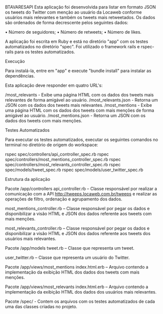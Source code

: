 BTAVARESAPI
Esta aplicação foi desenvolvida para listar em formato JSON os tweets do Twitter com menção ao usuário da Locaweb conforme usuários mais relevantes e também os tweets mais retweetados. Os dados são ordenados de forma decrescente pelos seguintes dados:

•	Número de seguidores;
•	Número de retweets;
•	Número de likes.

A aplicação foi escrita em Ruby e está no diretório "app" com os testes automatizados no diretório "spec". Foi utilizado o framework rails e rspec-rails para os testes automatizados.

Execução

Para instalá-la, entre em "app" e execute "bundle install" para instalar as dependências.

Esta aplicação deve responder em quatro URL's:

/most_relevants - Exibe uma página HTML com os dados dos tweets mais relevantes de forma amigável ao usuário.
/most_relevants.json - Retorna um JSON com os dados dos tweets mais relevantes.
/most_mentions - Exibe uma página HTML com os dados dos tweets com mais menções de forma amigável ao usuário.
/most_mentions.json - Retorna um JSON com os dados dos tweets com mais menções.

Testes Automatizados

Para executar os testes automatizados, executar os seguintes comandos no terminal no diretório de origem do workspace:

rspec spec/controllers/api_controller_spec.rb
rspec spec/controllers/most_mentions_controller_spec.rb
rspec spec/controllers/most_relevants_controller_spec.rb
rspec spec/models/tweet_spec.rb
rspec spec/models/user_twitter_spec.rb

Estrutura da aplicação

Pacote /app/controllers
api_controller.rb – Classe responsável por realizar a comunicação com a API http://tweeps.locaweb.com.br/tweeps e realizar as operações de filtro, ordenação e agrupamento dos dados.

most_mentions_controller.rb – Classe responsável por pegar os dados e disponibilizar a visão HTML e JSON dos dados referente aos tweets com mais menções.

most_relevants_controller.rb – Classe responsável por pegar os dados e disponibilizar a visão HTML e JSON dos dados referente aos tweets dos usuários mais relevantes.

Pacote /app/models
tweet.rb – Classe que representa um tweet.

user_twitter.rb – Classe que representa um usuário do Twitter.

Pacote /app/views/most_mentions
index.html.erb – Arquivo contendo a implementação da exibição HTML dos dados dos tweets com mais menções.

Pacote /app/views/most_relevants
index.html.erb – Arquivo contendo a implementação da exibição HTML dos dados dos usuários mais relevantes.

Pacote /spec/ - Contem os arquivos com os testes automatizados de cada uma das classes criadas no projeto.



